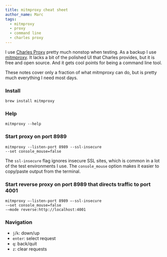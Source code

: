 ```yaml
---
title: mitmproxy cheat sheet
author_name: Marc
tags:
  - mitmproxy
  - proxy
  - command line
  - charles proxy
---
```


I use [Charles Proxy](https://www.charlesproxy.com/) pretty much nonstop when 
testing. As a backup I use [mitmproxy](https://mitmproxy.org/). It lacks a bit
of the polished UI that Charles provides, but it is free and open source. And it
gets cool points for being a command line tool.

These notes cover only a fraction of what mitmproxy can do, but is pretty much
everything I need most days.


### Install
```
brew install mitmproxy
```

### Help
```
mitmproxy --help
```

### Start proxy on port 8989
```
mitmproxy --listen-port 8989 --ssl-insecure 
--set console_mouse=false
```
The ```ssl-insecure``` flag ignores insecure SSL sites, which is common in
a lot of the test environments I use. The ```console_mouse``` option makes it 
easier to copy/paste output from the terminal.

### Start reverse proxy on port 8989 that directs traffic to port 4001
```
mitmproxy —-listen-port 8989 —-ssl-insecure
-—set console_mouse=false 
-—mode reverse:http://localhost:4001
```

### Navigation
* `j`/`k`: down/up
* `enter`: select request
* `q`: back/quit
* `z`: clear requests
